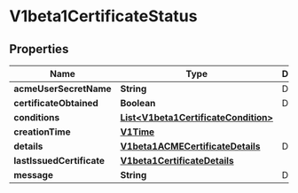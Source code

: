 
# V1beta1CertificateStatus

## Properties
Name | Type | Description | Notes
------------ | ------------- | ------------- | -------------
**acmeUserSecretName** | **String** | Deprecated |  [optional]
**certificateObtained** | **Boolean** | Deprecated |  [optional]
**conditions** | [**List&lt;V1beta1CertificateCondition&gt;**](V1beta1CertificateCondition.md) |  |  [optional]
**creationTime** | [**V1Time**](V1Time.md) |  |  [optional]
**details** | [**V1beta1ACMECertificateDetails**](V1beta1ACMECertificateDetails.md) | Deprecated |  [optional]
**lastIssuedCertificate** | [**V1beta1CertificateDetails**](V1beta1CertificateDetails.md) |  |  [optional]
**message** | **String** | Deprecated |  [optional]



